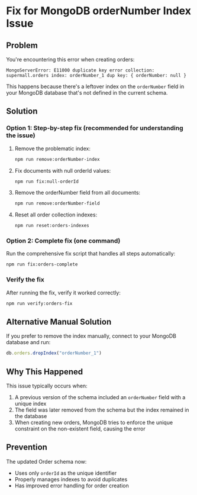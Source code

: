 # Fix for MongoDB orderNumber Index Issue

## Problem
You're encountering this error when creating orders:
```
MongoServerError: E11000 duplicate key error collection: supermall.orders index: orderNumber_1 dup key: { orderNumber: null }
```

This happens because there's a leftover index on the `orderNumber` field in your MongoDB database that's not defined in the current schema.

## Solution

### Option 1: Step-by-step fix (recommended for understanding the issue)
1. Remove the problematic index:
   ```bash
   npm run remove:orderNumber-index
   ```

2. Fix documents with null orderId values:
   ```bash
   npm run fix:null-orderId
   ```

3. Remove the orderNumber field from all documents:
   ```bash
   npm run remove:orderNumber-field
   ```

4. Reset all order collection indexes:
   ```bash
   npm run reset:orders-indexes
   ```

### Option 2: Complete fix (one command)
Run the comprehensive fix script that handles all steps automatically:
```bash
npm run fix:orders-complete
```

### Verify the fix
After running the fix, verify it worked correctly:
```bash
npm run verify:orders-fix
```

## Alternative Manual Solution
If you prefer to remove the index manually, connect to your MongoDB database and run:
```javascript
db.orders.dropIndex("orderNumber_1")
```

## Why This Happened
This issue typically occurs when:
1. A previous version of the schema included an `orderNumber` field with a unique index
2. The field was later removed from the schema but the index remained in the database
3. When creating new orders, MongoDB tries to enforce the unique constraint on the non-existent field, causing the error

## Prevention
The updated Order schema now:
- Uses only `orderId` as the unique identifier
- Properly manages indexes to avoid duplicates
- Has improved error handling for order creation